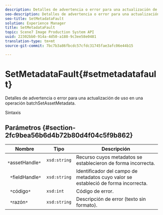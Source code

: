 ```yaml
---
description: Detalles de advertencia o error para una actualización de uso en una operación batchSetAssetMetadata.
seo-description: Detalles de advertencia o error para una actualización de uso en una operación batchSetAssetMetadata.
seo-title: SetMetadataFault
solution: Experience Manager
title: SetMetadataFault
topic: Scene7 Image Production System API
uuid: 22302bb0-914a-4d50-a188-9c3ee58e0481
translation-type: tm+mt
source-git-commit: 7bc7b3a86fbcdc57cfdc31745fae3afc06e44b15

---
```



# SetMetadataFault{#setmetadatafault}

Detalles de advertencia o error para una actualización de uso en una operación batchSetAssetMetadata.

Sintaxis

## Parámetros {#section-2fc9bea56b6d4b72b80d4f04c5f9b862}

| Nombre | Tipo | Descripción |
|---|---|---|
| ` *`assetHandle`*` | `xsd:string` | Recurso cuyos metadatos se establecieron de forma incorrecta. |
| ` *`fieldHandle`*` | `xsd:string` | Identificador del campo de metadatos cuyo valor se estableció de forma incorrecta. |
| ` *`código`*` | `xsd:int` | Código de error. |
| ` *`razón`*` | `xsd:string` | Descripción de error (texto sin formato). |

